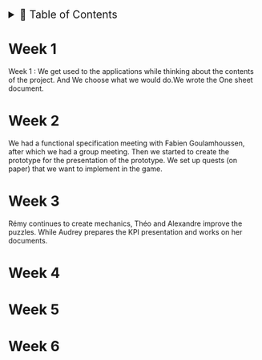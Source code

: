 <details>
<summary style="font-size:150%">
  📖 Table of Contents
</summary>

- [Week 1](#week-1)
- [Week 2](#week-2)
- [Week 3](#week-3)
- [Week 4](#week-4)
- [Week 5](#week-5)
- [Week 6](#week-6)

</details>

# Week 1

Week 1 : We get used to the applications while thinking about the contents of the project.
And We choose what we would do.We wrote the One sheet document.

# Week 2

We had a functional specification meeting with Fabien Goulamhoussen, after which we had a group meeting.
Then we started to create the prototype for the presentation of the prototype. We set up quests (on paper) that we want to implement in the game.

# Week 3

Rémy continues to create mechanics, Théo and Alexandre improve the puzzles. While Audrey prepares the KPI presentation and works on her documents.

# Week 4

# Week 5

# Week 6